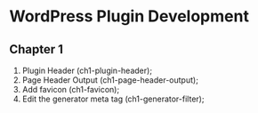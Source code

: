 # WordPress Plugin Development

## Chapter 1
1. Plugin Header (ch1-plugin-header);
2. Page Header Output (ch1-page-header-output);
3. Add favicon (ch1-favicon);
4. Edit the generator meta tag (ch1-generator-filter);
